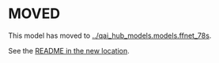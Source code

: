 
# MOVED
This model has moved to [../qai_hub_models.models.ffnet_78s](../ffnet_78s).

See the [README in the new location](../ffnet_78s/README.md).
